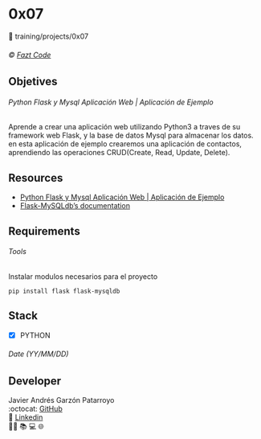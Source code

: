 # 0x07
:open_file_folder: training/projects/0x07

###### :copyright: [Fazt Code](https://www.faztweb.com/)

## Objetives
###### Python Flask y Mysql Aplicación Web | Aplicación de Ejemplo
Aprende a crear una aplicación web utilizando Python3 a traves de su framework web Flask, y la base de datos Mysql para almacenar los datos. en esta aplicación de ejemplo crearemos una aplicación de contactos, aprendiendo las operaciones CRUD(Create, Read, Update, Delete).

## Resources
* [Python Flask y Mysql Aplicación Web | Aplicación de Ejemplo](https://www.youtube.com/watch?v=IgCfZkR8wME)
* [Flask-MySQLdb’s documentation](https://flask-mysqldb.readthedocs.io/en/latest/)

## Requirements
###### Tools
Instalar modulos necesarios para el proyecto
```
pip install flask flask-mysqldb
```

## Stack
* [x] PYTHON

###### Date (YY/MM/DD)

## Developer
Javier Andrés Garzón Patarroyo  
:octocat: [GitHub](https://github.com/javierandresgp/)  
:link: [Linkedin](https://www.linkedin.com/in/javierandresgp/)  
:man_technologist: :books: :computer: :globe_with_meridians: